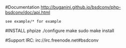 #Documentation
	http://buganini.github.io/bsdconv/php-bsdconv/doc/api.html

	see example/* for example

#INSTALL
	phpize
	./configure
	make
	sudo make install

#Support
	IRC: irc://irc.freenode.net#bsdconv
